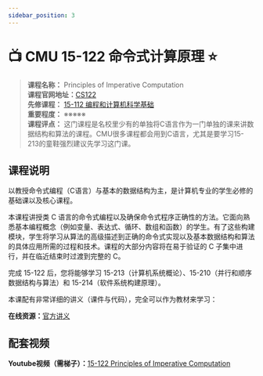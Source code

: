 ```yaml
---
sidebar_position: 3
---
```


# 📺 CMU 15-122 命令式计算原理 ⭐️

>**课程名称：** Principles of Imperative Computation    
**课程官网地址：**[CS122](https://www.cs.cmu.edu/~15122/home.shtml)    
**先修课程：** [15-112 编程和计算机科学基础](https://hackway.org/docs/cs/freshman/first/cs15112)    
**重要程度：** ※※※※※  
**课程评点：** 这门课程是名校里少有的单独将C语言作为一门单独的课来讲数据结构和算法的课程。CMU很多课程都会用到C语言，尤其是要学习15-213的童鞋强烈建议先学习这门课。      

## 课程说明
以教授命令式编程（C语言）与基本的数据结构为主，是计算机专业的学生必修的基础课以及核心课程。

本课程讲授类 C 语言的命令式编程以及确保命令式程序正确性的方法。它面向熟悉基本编程概念（例如变量、表达式、循环、数组和函数）的学生。有了这些构建模块，学生将学习从算法的高级描述到正确的命令式实现以及基本数据结构和算法的具体应用所需的过程和技术。课程的大部分内容将在易于验证的 C 子集中进行，并在临近结束时过渡到完整的 C。

完成 15-122 后，您将能够学习 15-213（计算机系统概论）、15-210（并行和顺序数据结构与算法）和 15-214（软件系统构建原理）。

本课配有非常详细的讲义（课件与代码），完全可以作为教材来学习：

**在线资源：**[官方讲义](https://www.cs.cmu.edu/~15122/handouts.shtml)

## 配套视频

**Youtube视频（需梯子）：**[15-122 Principles of Imperative Computation](https://www.youtube.com/watch?v=QJThYHfaZig&list=PL14632B07B1A9769B)




